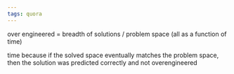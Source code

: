```yaml
---
tags: quora
---
```

over engineered = breadth of solutions / problem space (all as a function of time)

time because if the solved space eventually matches the problem space, then the solution was predicted correctly and not overengineered
